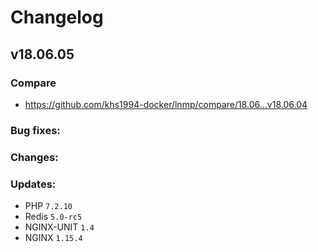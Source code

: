 # Changelog

## v18.06.05

### Compare

* https://github.com/khs1994-docker/lnmp/compare/18.06...v18.06.04

### Bug fixes:

### Changes:

### Updates:

* PHP `7.2.10`
* Redis `5.0-rc5`
* NGINX-UNIT `1.4`
* NGINX `1.15.4`
